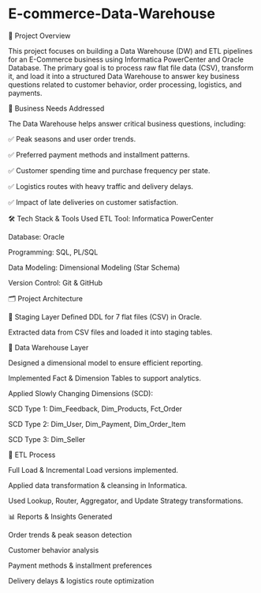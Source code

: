 # E-commerce-Data-Warehouse
📌 Project Overview

This project focuses on building a Data Warehouse (DW) and ETL pipelines for an E-Commerce business using Informatica PowerCenter and Oracle Database. The primary goal is to process raw flat file data (CSV), transform it, and load it into a structured Data Warehouse to answer key business questions related to customer behavior, order processing, logistics, and payments.

🎯 Business Needs Addressed

The Data Warehouse helps answer critical business questions, including:

✅ Peak seasons and user order trends.

✅ Preferred payment methods and installment patterns.

✅ Customer spending time and purchase frequency per state.

✅ Logistics routes with heavy traffic and delivery delays.

✅ Impact of late deliveries on customer satisfaction.

🛠️ Tech Stack & Tools Used
ETL Tool: Informatica PowerCenter

Database: Oracle

Programming: SQL, PL/SQL

Data Modeling: Dimensional Modeling (Star Schema)

Version Control: Git & GitHub

🗂️ Project Architecture

📌 Staging Layer
Defined DDL for 7 flat files (CSV) in Oracle.

Extracted data from CSV files and loaded it into staging tables.

📌 Data Warehouse Layer

Designed a dimensional model to ensure efficient reporting.

Implemented Fact & Dimension Tables to support analytics.

Applied Slowly Changing Dimensions (SCD):

SCD Type 1: Dim_Feedback, Dim_Products, Fct_Order

SCD Type 2: Dim_User, Dim_Payment, Dim_Order_Item

SCD Type 3: Dim_Seller

📌 ETL Process

Full Load & Incremental Load versions implemented.

Applied data transformation & cleansing in Informatica.

Used Lookup, Router, Aggregator, and Update Strategy transformations.

📊 Reports & Insights Generated

Order trends & peak season detection

Customer behavior analysis

Payment methods & installment preferences

Delivery delays & logistics route optimization

